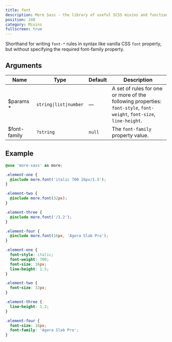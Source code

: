 ```yaml
---
title: font
description: More Sass - the library of useful SCSS mixins and functions.
position: 240
category: Mixins
fullscreen: true
---
```


Shorthand for writing `font-*` rules in syntax like vanilla CSS `font` property, but without specifying the required font-family property.

## Arguments

| Name                                        | Type                   | Default | Description                                                                                                          |
|---------------------------------------------|------------------------|---------|----------------------------------------------------------------------------------------------------------------------|
| $params <span class="text-red-600">*</span> | `string\|list\|number` | —       | A set of rules for one or more of the following properties: <br />`font-style`, `font-weight`, `font-size`, `line-height`. |
| $font-family                                | `?string`              | `null`  | The `font-family` property value.                                                                                    |

## Example

<code-group>

  <code-block label="SCSS" active>

  ```scss
  @use 'more-sass' as more;

  .element-one {
    @include more.font('italic 700 16px/1.5');
  }

  .element-two {
    @include more.font(32px);
  }

  .element-three {
    @include more.font('/1.2');
  }

  .element-four {
    @include more.font(16px, 'Agora Slab Pro');
  }
  ```

  </code-block>

  <code-block label="Output">

  ```css
  .element-one {
    font-style: italic;
    font-weight: 700;
    font-size: 16px;
    line-height: 1.5;
  }

  .element-two {
    font-size: 32px;
  }

  .element-three {
    line-height: 1.2;
  }

  .element-four {
    font-size: 16px;
    font-family: 'Agora Slab Pro';
  }
  ```

  </code-block>

</code-group>
